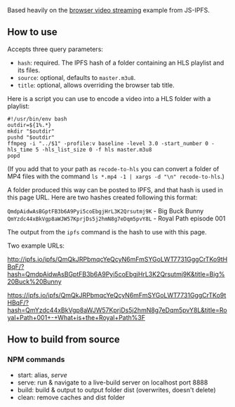 Based heavily on the [browser video streaming](https://github.com/ipfs-examples/js-ipfs-examples/tree/master/examples/browser-video-streaming) example from JS-IPFS.

## How to use

Accepts three query parameters:

- `hash`: required. The IPFS hash of a folder containing an HLS playlist and its files.
- `source`: optional, defaults to `master.m3u8`.
- `title`: optional, allows overriding the browser tab title.

Here is a script you can use to encode a video into a HLS folder with a playlist:

```
#!/usr/bin/env bash
outdir=${1%.*}
mkdir "$outdir"
pushd "$outdir"
ffmpeg -i "../$1" -profile:v baseline -level 3.0 -start_number 0 -hls_time 5 -hls_list_size 0 -f hls master.m3u8
popd
```

(If you add that to your path as `recode-to-hls` you can convert a folder of MP4 files with the command `ls *.mp4 -1 | xargs -d "\n" recode-to-hls`.)

A folder produced this way can be posted to IPFS, and that hash is used in this page URL. Here are two hashes created following this format:

`QmdpAidwAsBGptFB3b6A9Pyi5coEbgjHrL3K2Qrsutmj9K` - Big Buck Bunny
`QmYzdc44xBkVgp8aWJW57KprjDs5j2hmN8g7eDqm5pvY8L` - Royal Path episode 001

The output from the `ipfs` command is the hash to use with this page.

Two example URLs:

http://ipfs.io/ipfs/QmQkJRPbmqcYeQcyN6mFmSYGoLWT7731GggCrTKo9tHBqF/?hash=QmdpAidwAsBGptFB3b6A9Pyi5coEbgjHrL3K2Qrsutmj9K&title=Big%20Buck%20Bunny

https://ipfs.io/ipfs/QmQkJRPbmqcYeQcyN6mFmSYGoLWT7731GggCrTKo9tHBqF/?hash=QmYzdc44xBkVgp8aWJW57KprjDs5j2hmN8g7eDqm5pvY8L&title=Royal+Path+001+-+What+is+the+Royal+Path%3F

## How to build from source

### NPM commands

- start: alias, _serve_
- serve: run & navigate to a live-build server on localhost port 8888
- build: build & output to output folder dist (overwrites, doesn't delete)
- clean: remove caches and dist folder
